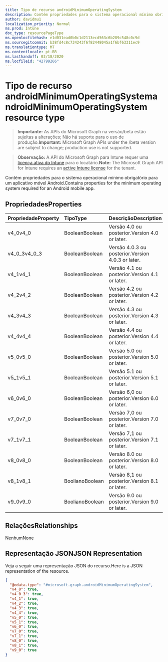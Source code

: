 ```yaml
---
title: Tipo de recurso androidMinimumOperatingSystem
description: Contém propriedades para o sistema operacional mínimo obrigatório para um aplicativo móvel Android.
author: davidmu1
localization_priority: Normal
ms.prod: Intune
doc_type: resourcePageType
ms.openlocfilehash: e1d031ead0b0c1d2113ecd563c6b289c548c0c9d
ms.sourcegitcommit: b38fd4c8c734243f6f82448045a1f6bf63311ec9
ms.translationtype: MT
ms.contentlocale: pt-BR
ms.lasthandoff: 03/18/2020
ms.locfileid: "42799266"
---
```

# <a name="androidminimumoperatingsystem-resource-type"></a><span data-ttu-id="0f6f3-103">Tipo de recurso androidMinimumOperatingSystem</span><span class="sxs-lookup"><span data-stu-id="0f6f3-103">androidMinimumOperatingSystem resource type</span></span>

> <span data-ttu-id="0f6f3-104">**Importante:** As APIs do Microsoft Graph na versão/beta estão sujeitas a alterações; Não há suporte para o uso de produção.</span><span class="sxs-lookup"><span data-stu-id="0f6f3-104">**Important:** Microsoft Graph APIs under the /beta version are subject to change; production use is not supported.</span></span>

> <span data-ttu-id="0f6f3-105">**Observação:** A API do Microsoft Graph para Intune requer uma [licença ativa do Intune](https://go.microsoft.com/fwlink/?linkid=839381) para o locatário.</span><span class="sxs-lookup"><span data-stu-id="0f6f3-105">**Note:** The Microsoft Graph API for Intune requires an [active Intune license](https://go.microsoft.com/fwlink/?linkid=839381) for the tenant.</span></span>

<span data-ttu-id="0f6f3-106">Contém propriedades para o sistema operacional mínimo obrigatório para um aplicativo móvel Android.</span><span class="sxs-lookup"><span data-stu-id="0f6f3-106">Contains properties for the minimum operating system required for an Android mobile app.</span></span>

## <a name="properties"></a><span data-ttu-id="0f6f3-107">Propriedades</span><span class="sxs-lookup"><span data-stu-id="0f6f3-107">Properties</span></span>
|<span data-ttu-id="0f6f3-108">Propriedade</span><span class="sxs-lookup"><span data-stu-id="0f6f3-108">Property</span></span>|<span data-ttu-id="0f6f3-109">Tipo</span><span class="sxs-lookup"><span data-stu-id="0f6f3-109">Type</span></span>|<span data-ttu-id="0f6f3-110">Descrição</span><span class="sxs-lookup"><span data-stu-id="0f6f3-110">Description</span></span>|
|:---|:---|:---|
|<span data-ttu-id="0f6f3-111">v4_0</span><span class="sxs-lookup"><span data-stu-id="0f6f3-111">v4_0</span></span>|<span data-ttu-id="0f6f3-112">Boolean</span><span class="sxs-lookup"><span data-stu-id="0f6f3-112">Boolean</span></span>|<span data-ttu-id="0f6f3-113">Versão 4.0 ou posterior.</span><span class="sxs-lookup"><span data-stu-id="0f6f3-113">Version 4.0 or later.</span></span>|
|<span data-ttu-id="0f6f3-114">v4_0_3</span><span class="sxs-lookup"><span data-stu-id="0f6f3-114">v4_0_3</span></span>|<span data-ttu-id="0f6f3-115">Boolean</span><span class="sxs-lookup"><span data-stu-id="0f6f3-115">Boolean</span></span>|<span data-ttu-id="0f6f3-116">Versão 4.0.3 ou posterior.</span><span class="sxs-lookup"><span data-stu-id="0f6f3-116">Version 4.0.3 or later.</span></span>|
|<span data-ttu-id="0f6f3-117">v4_1</span><span class="sxs-lookup"><span data-stu-id="0f6f3-117">v4_1</span></span>|<span data-ttu-id="0f6f3-118">Boolean</span><span class="sxs-lookup"><span data-stu-id="0f6f3-118">Boolean</span></span>|<span data-ttu-id="0f6f3-119">Versão 4.1 ou posterior.</span><span class="sxs-lookup"><span data-stu-id="0f6f3-119">Version 4.1 or later.</span></span>|
|<span data-ttu-id="0f6f3-120">v4_2</span><span class="sxs-lookup"><span data-stu-id="0f6f3-120">v4_2</span></span>|<span data-ttu-id="0f6f3-121">Boolean</span><span class="sxs-lookup"><span data-stu-id="0f6f3-121">Boolean</span></span>|<span data-ttu-id="0f6f3-122">Versão 4.2 ou posterior.</span><span class="sxs-lookup"><span data-stu-id="0f6f3-122">Version 4.2 or later.</span></span>|
|<span data-ttu-id="0f6f3-123">v4_3</span><span class="sxs-lookup"><span data-stu-id="0f6f3-123">v4_3</span></span>|<span data-ttu-id="0f6f3-124">Boolean</span><span class="sxs-lookup"><span data-stu-id="0f6f3-124">Boolean</span></span>|<span data-ttu-id="0f6f3-125">Versão 4.3 ou posterior.</span><span class="sxs-lookup"><span data-stu-id="0f6f3-125">Version 4.3 or later.</span></span>|
|<span data-ttu-id="0f6f3-126">v4_4</span><span class="sxs-lookup"><span data-stu-id="0f6f3-126">v4_4</span></span>|<span data-ttu-id="0f6f3-127">Boolean</span><span class="sxs-lookup"><span data-stu-id="0f6f3-127">Boolean</span></span>|<span data-ttu-id="0f6f3-128">Versão 4.4 ou posterior.</span><span class="sxs-lookup"><span data-stu-id="0f6f3-128">Version 4.4 or later.</span></span>|
|<span data-ttu-id="0f6f3-129">v5_0</span><span class="sxs-lookup"><span data-stu-id="0f6f3-129">v5_0</span></span>|<span data-ttu-id="0f6f3-130">Boolean</span><span class="sxs-lookup"><span data-stu-id="0f6f3-130">Boolean</span></span>|<span data-ttu-id="0f6f3-131">Versão 5.0 ou posterior.</span><span class="sxs-lookup"><span data-stu-id="0f6f3-131">Version 5.0 or later.</span></span>|
|<span data-ttu-id="0f6f3-132">v5_1</span><span class="sxs-lookup"><span data-stu-id="0f6f3-132">v5_1</span></span>|<span data-ttu-id="0f6f3-133">Boolean</span><span class="sxs-lookup"><span data-stu-id="0f6f3-133">Boolean</span></span>|<span data-ttu-id="0f6f3-134">Versão 5.1 ou posterior.</span><span class="sxs-lookup"><span data-stu-id="0f6f3-134">Version 5.1 or later.</span></span>|
|<span data-ttu-id="0f6f3-135">v6_0</span><span class="sxs-lookup"><span data-stu-id="0f6f3-135">v6_0</span></span>|<span data-ttu-id="0f6f3-136">Boolean</span><span class="sxs-lookup"><span data-stu-id="0f6f3-136">Boolean</span></span>|<span data-ttu-id="0f6f3-137">Versão 6,0 ou posterior.</span><span class="sxs-lookup"><span data-stu-id="0f6f3-137">Version 6.0 or later.</span></span>|
|<span data-ttu-id="0f6f3-138">v7_0</span><span class="sxs-lookup"><span data-stu-id="0f6f3-138">v7_0</span></span>|<span data-ttu-id="0f6f3-139">Boolean</span><span class="sxs-lookup"><span data-stu-id="0f6f3-139">Boolean</span></span>|<span data-ttu-id="0f6f3-140">Versão 7,0 ou posterior.</span><span class="sxs-lookup"><span data-stu-id="0f6f3-140">Version 7.0 or later.</span></span>|
|<span data-ttu-id="0f6f3-141">v7_1</span><span class="sxs-lookup"><span data-stu-id="0f6f3-141">v7_1</span></span>|<span data-ttu-id="0f6f3-142">Boolean</span><span class="sxs-lookup"><span data-stu-id="0f6f3-142">Boolean</span></span>|<span data-ttu-id="0f6f3-143">Versão 7,1 ou posterior.</span><span class="sxs-lookup"><span data-stu-id="0f6f3-143">Version 7.1 or later.</span></span>|
|<span data-ttu-id="0f6f3-144">v8_0</span><span class="sxs-lookup"><span data-stu-id="0f6f3-144">v8_0</span></span>|<span data-ttu-id="0f6f3-145">Boolean</span><span class="sxs-lookup"><span data-stu-id="0f6f3-145">Boolean</span></span>|<span data-ttu-id="0f6f3-146">Versão 8.0 ou posterior.</span><span class="sxs-lookup"><span data-stu-id="0f6f3-146">Version 8.0 or later.</span></span>|
|<span data-ttu-id="0f6f3-147">v8_1</span><span class="sxs-lookup"><span data-stu-id="0f6f3-147">v8_1</span></span>|<span data-ttu-id="0f6f3-148">Booliano</span><span class="sxs-lookup"><span data-stu-id="0f6f3-148">Boolean</span></span>|<span data-ttu-id="0f6f3-149">Versão 8,1 ou posterior.</span><span class="sxs-lookup"><span data-stu-id="0f6f3-149">Version 8.1 or later.</span></span>|
|<span data-ttu-id="0f6f3-150">v9_0</span><span class="sxs-lookup"><span data-stu-id="0f6f3-150">v9_0</span></span>|<span data-ttu-id="0f6f3-151">Booliano</span><span class="sxs-lookup"><span data-stu-id="0f6f3-151">Boolean</span></span>|<span data-ttu-id="0f6f3-152">Versão 9.0 ou posterior.</span><span class="sxs-lookup"><span data-stu-id="0f6f3-152">Version 9.0 or later.</span></span>|

## <a name="relationships"></a><span data-ttu-id="0f6f3-153">Relações</span><span class="sxs-lookup"><span data-stu-id="0f6f3-153">Relationships</span></span>
<span data-ttu-id="0f6f3-154">Nenhum</span><span class="sxs-lookup"><span data-stu-id="0f6f3-154">None</span></span>

## <a name="json-representation"></a><span data-ttu-id="0f6f3-155">Representação JSON</span><span class="sxs-lookup"><span data-stu-id="0f6f3-155">JSON Representation</span></span>
<span data-ttu-id="0f6f3-156">Veja a seguir uma representação JSON do recurso.</span><span class="sxs-lookup"><span data-stu-id="0f6f3-156">Here is a JSON representation of the resource.</span></span>
<!-- {
  "blockType": "resource",
  "@odata.type": "microsoft.graph.androidMinimumOperatingSystem"
}
-->
``` json
{
  "@odata.type": "#microsoft.graph.androidMinimumOperatingSystem",
  "v4_0": true,
  "v4_0_3": true,
  "v4_1": true,
  "v4_2": true,
  "v4_3": true,
  "v4_4": true,
  "v5_0": true,
  "v5_1": true,
  "v6_0": true,
  "v7_0": true,
  "v7_1": true,
  "v8_0": true,
  "v8_1": true,
  "v9_0": true
}
```




